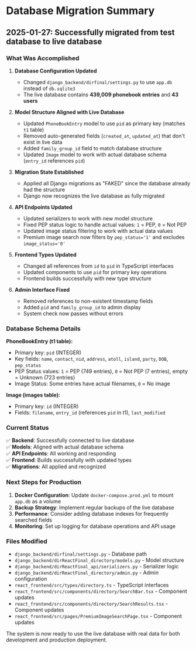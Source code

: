# Database Migration Summary

## 2025-01-27: Successfully migrated from test database to live database

### What Was Accomplished

1. **Database Configuration Updated**
   - Changed `django_backend/dirfinal/settings.py` to use `app.db` instead of `db.sqlite3`
   - The live database contains **439,009 phonebook entries** and **43 users**

2. **Model Structure Aligned with Live Database**
   - Updated `PhoneBookEntry` model to use `pid` as primary key (matches `t1` table)
   - Removed auto-generated fields (`created_at`, `updated_at`) that don't exist in live data
   - Added `family_group_id` field to match database structure
   - Updated `Image` model to work with actual database schema (`entry_id` references `pid`)

3. **Migration State Established**
   - Applied all Django migrations as "FAKED" since the database already had the structure
   - Django now recognizes the live database as fully migrated

4. **API Endpoints Updated**
   - Updated serializers to work with new model structure
   - Fixed PEP status logic to handle actual values: `1` = PEP, `0` = Not PEP
   - Updated image status filtering to work with actual data values
   - Premium image search now filters by `pep_status='1'` and excludes `image_status='0'`

5. **Frontend Types Updated**
   - Changed all references from `id` to `pid` in TypeScript interfaces
   - Updated components to use `pid` for primary key operations
   - Frontend builds successfully with new type structure

6. **Admin Interface Fixed**
   - Removed references to non-existent timestamp fields
   - Added `pid` and `family_group_id` to admin display
   - System check now passes without errors

### Database Schema Details

**PhoneBookEntry (t1 table):**
- Primary key: `pid` (INTEGER)
- Key fields: `name`, `contact`, `nid`, `address`, `atoll`, `island`, `party`, `DOB`, `pep_status`
- PEP Status values: `1` = PEP (749 entries), `0` = Not PEP (7 entries), empty = Unknown (723 entries)
- Image Status: Some entries have actual filenames, `0` = No image

**Image (images table):**
- Primary key: `id` (INTEGER)
- Fields: `filename`, `entry_id` (references `pid` in t1), `last_modified`

### Current Status

✅ **Backend**: Successfully connected to live database  
✅ **Models**: Aligned with actual database schema  
✅ **API Endpoints**: All working and responding  
✅ **Frontend**: Builds successfully with updated types  
✅ **Migrations**: All applied and recognized  

### Next Steps for Production

1. **Docker Configuration**: Update `docker-compose.prod.yml` to mount `app.db` as a volume
2. **Backup Strategy**: Implement regular backups of the live database
3. **Performance**: Consider adding database indexes for frequently searched fields
4. **Monitoring**: Set up logging for database operations and API usage

### Files Modified

- `django_backend/dirfinal/settings.py` - Database path
- `django_backend/dirReactFinal_directory/models.py` - Model structure
- `django_backend/dirReactFinal_api/serializers.py` - Serializer logic
- `django_backend/dirReactFinal_directory/admin.py` - Admin configuration
- `react_frontend/src/types/directory.ts` - TypeScript interfaces
- `react_frontend/src/components/directory/SearchBar.tsx` - Component updates
- `react_frontend/src/components/directory/SearchResults.tsx` - Component updates
- `react_frontend/src/pages/PremiumImageSearchPage.tsx` - Component updates

The system is now ready to use the live database with real data for both development and production deployment.
